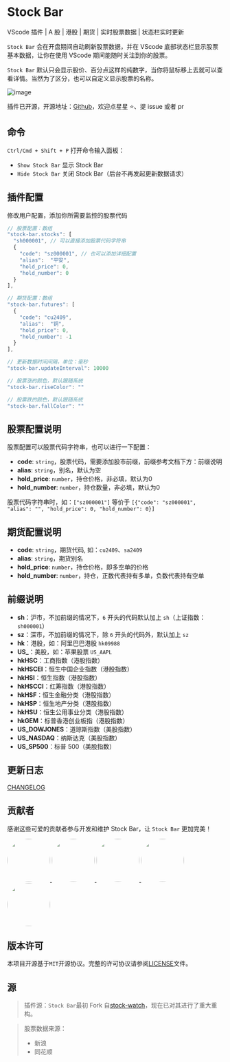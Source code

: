 # Stock Bar

VScode 插件 | A 股 | 港股 | 期货 | 实时股票数据 | 状态栏实时更新

`Stock Bar` 会在开盘期间自动刷新股票数据，并在 VScode 底部状态栏显示股票基本数据，让你在使用 VScode 期间能随时关注到你的股票。

`Stock Bar` 默认只会显示股价、百分点这样的纯数字，当你将鼠标移上去就可以查看详情。当然为了区分，也可以自定义显示股票的名称。

![image](https://img.cdn.1zdz.cn/github/readme/stock-bar-plugin.png)

插件已开源，开源地址：[Github](https://github.com/Chef5/stock-bar)，欢迎点星星 ⭐️、提 issue 或者 pr

## 命令

`Ctrl/Cmd + Shift + P` 打开命令输入面板：

- `Show Stock Bar` 显示 Stock Bar
- `Hide Stock Bar` 关闭 Stock Bar（后台不再发起更新数据请求）

## 插件配置

修改用户配置，添加你所需要监控的股票代码

```js
// 股票配置：数组
"stock-bar.stocks": [
  "sh000001", // 可以直接添加股票代码字符串
  {
    "code": "sz000001", // 也可以添加详细配置
    "alias":  "平安",
    "hold_price": 0,
    "hold_number": 0
  }
],

// 期货配置：数组
"stock-bar.futures": [
  {
    "code": "cu2409",
    "alias":  "铜",
    "hold_price": 0,
    "hold_number": -1
  }
],

// 更新数据时间间隔，单位：毫秒
"stock-bar.updateInterval": 10000

// 股票涨的颜色，默认跟随系统
"stock-bar.riseColor": ""

// 股票跌的颜色，默认跟随系统
"stock-bar.fallColor": ""
```

## 股票配置说明

股票配置可以股票代码字符串，也可以进行一下配置：

- **code**: `string`，股票代码，需要添加股市前缀，前缀参考文档下方：前缀说明
- **alias**: `string`，别名，默认为空
- **hold_price**: `number`，持仓价格，非必填，默认为0
- **hold_number**: `number`，持仓数量，非必填，默认为0

股票代码字符串时，如：`["sz000001"]` 等价于 `[{"code": "sz000001", "alias": "", "hold_price": 0, "hold_number": 0}]`

## 期货配置说明

- **code**: `string`，期货代码, 如：`cu2409`、`sa2409`
- **alias**: `string`，期货别名
- **hold_price**: `number`，持仓价格，即多空单的价格
- **hold_number**: `number`，持仓，正数代表持有多单，负数代表持有空单


## 前缀说明

- **sh**：沪市，不加前缀的情况下，`6` 开头的代码默认加上 `sh`（上证指数：`sh000001`）
- **sz**：深市，不加前缀的情况下，除 `6` 开头的代码外，默认加上 `sz`
- **hk**：港股，如：阿里巴巴港股 `hk09988`
- **US_**：美股，如：苹果股票 `US_AAPL`
- **hkHSC**：工商指数（港股指数）
- **hkHSCEI**：恒生中国企业指数（港股指数）
- **hkHSI**：恒生指数（港股指数）
- **hkHSCCI**：红筹指数（港股指数）
- **hkHSF**：恒生金融分类（港股指数）
- **hkHSP**：恒生地产分类（港股指数）
- **hkHSU**：恒生公用事业分类（港股指数）
- **hkGEM**：标普香港创业板指（港股指数）
- **US_DOWJONES**：道琼斯指数（美股指数）
- **US_NASDAQ**：纳斯达克（美股指数）
- **US_SP500**：标普 500（美股指数）

## 更新日志

[CHANGELOG](./CHANGELOG.md)

## 贡献者

感谢这些可爱的贡献者参与开发和维护 Stock Bar，让 `Stock Bar` 更加完美！

<p>
  <a href="https://github.com/arrebole">
    <img src="https://github.com/arrebole.png?size=100" width="100" height="100" style="border-radius: 50%;" />
  </a>
  <a href="https://github.com/Liudon">
    <img src="https://github.com/Liudon.png?size=100" width="100" height="100" style="border-radius: 50%;" />
  </a>
  <a href="https://github.com/weibobo">
    <img src="https://github.com/weibobo.png?size=100" width="100" height="100" style="border-radius: 50%;" />
  </a>
  <a href="https://github.com/boweipacer">
    <img src="https://github.com/boweipacer.png?size=100" width="100" height="100" style="border-radius: 50%;" />
  </a>
  <a href="https://github.com/capadong">
    <img src="https://github.com/capadong.png?size=100" width="100" height="100" style="border-radius: 50%;" />
  </a>
</p>

## 版本许可

本项目开源基于`MIT`开源协议。完整的许可协议请参阅[LICENSE](./LICENSE)文件。

## 源

> 插件源：`Stock Bar`最初 Fork 自[stock-watch](https://github.com/TDGarden/stock-watch)，现在已对其进行了重大重构。

> 股票数据来源：
>
> - 新浪
> - 同花顺
